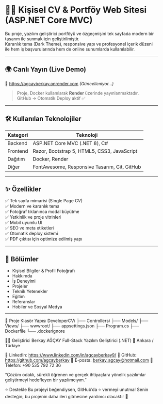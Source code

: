 # 👨‍💻 Kişisel CV & Portföy Web Sitesi (ASP.NET Core MVC)

Bu proje, yazılım geliştirici portföyü ve özgeçmişini tek sayfada modern bir tasarım ile sunmak için geliştirilmiştir.  
Karanlık tema (Dark Theme), responsive yapı ve profesyonel içerik düzeni ile hem iş başvurularında hem de online sunumlarda kullanılabilir.

---

## 🌍 Canlı Yayın (Live Demo)

🔗 https://agcayberkay.onrender.com *(Güncelleniyor…)*

> Proje, Docker kullanılarak **Render** üzerinde yayınlanmaktadır.  
> GitHub → Otomatik Deploy aktif ✅

---

## 🛠️ Kullanılan Teknolojiler

| Kategori | Teknoloji |
|--------|----------|
| Backend | ASP.NET Core MVC (.NET 8), C# |
| Frontend | Razor, Bootstrap 5, HTML5, CSS3, JavaScript |
| Dağıtım | Docker, Render |
| Diğer | FontAwesome, Responsive Tasarım, Git, GitHub |

---

## ✨ Özellikler

✅ Tek sayfa mimarisi (Single Page CV)  
✅ Modern ve karanlık tema  
✅ Fotoğraf tıklanınca modal büyütme  
✅ Yetkinlik ve proje vitrinleri  
✅ Mobil uyumlu UI  
✅ SEO ve meta etiketleri  
✅ Otomatik deploy sistemi  
✅ PDF çıktısı için optimize edilmiş yapı

---

## 📌 Bölümler

- Kişisel Bilgiler & Profil Fotoğrafı
- Hakkımda
- İş Deneyimi
- Projeler
- Teknik Yetenekler
- Eğitim
- Referanslar
- Hobiler ve Sosyal Medya

---


📂 Proje Klasör Yapısı
DeveloperCV/
 ├── Controllers/
 ├── Models/
 ├── Views/
 ├── wwwroot/
 ├── appsettings.json
 ├── Program.cs
 ├── Dockerfile
 └── .dockerignore
 
👨‍💻 Geliştirici
Berkay AĞÇAY
Full-Stack Yazılım Geliştirici (.NET)
📍 Ankara / Türkiye

🔗 LinkedIn: https://www.linkedin.com/in/agcayberkay9/
🔗 GitHub: https://github.com/agcayberkay
📧 E-posta: berkay_agcay@hotmail.com
📱 Telefon: +90 535 792 72 36

“Çözüm odaklı, sürekli öğrenen ve gerçek ihtiyaçlara yönelik yazılımlar geliştirmeyi hedefleyen bir yazılımcıyım.”

⭐ Destekle
Bu projeyi beğendiysen,
GitHub’da ⭐ vermeyi unutma!
Senin desteğin, bu projenin daha ileri gitmesine yardımcı olacaktır 🚀
